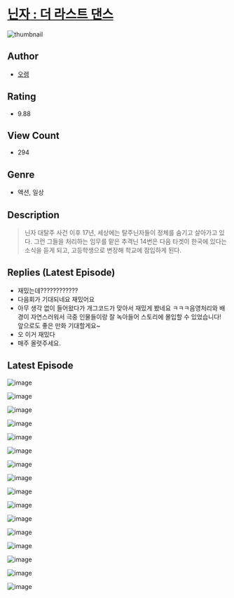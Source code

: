# [닌자 : 더 라스트 댄스](https://comic.naver.com/bestChallenge/list?titleId=810577)
![thumbnail](https://image-comic.pstatic.net/user_contents_data/challenge_comic/2023/05/24/366720/upload_7221584920393822768_480x623.jpeg)

## Author
- [오렝](https://comic.naver.com/artistTitle?id=366720)

## Rating
- 9.88

## View Count
- 294

## Genre
- 액션, 일상

## Description
> 닌자 대탈주 사건 이후 17년, 세상에는 탈주닌자들이 정체를 숨기고 살아가고 있다. 그런 그들을 처리하는 임무를 맡은 추격닌 14번은 다음 타겟이 한국에 있다는 소식을 듣게 되고, 고등학생으로 변장해 학교에 잠입하게 된다.

## Replies (Latest Episode)
- 재밌는데????????????
- 다음회가 기대되네요 재밌어요
- 아무 생각 없이 들어왔다가 개그코드가 맞아서 재밌게 봤네요 ㅋㅋㅋ음영처리와 배경이 자연스러워서 극중 인물들이랑 잘 녹아들어 스토리에 몰입할 수 있었습니다! 앞으로도 좋은 만화 기대할게요~
- 오 이거 재밌다
- 매주 올렷주세요.

## Latest Episode
![image](https://image-comic.pstatic.net/user_contents_data/challenge_comic/2023/05/24/366720/upload_7017790410909299248.jpeg)

![image](https://image-comic.pstatic.net/user_contents_data/challenge_comic/2023/05/24/366720/upload_7365748456950216760.jpeg)

![image](https://image-comic.pstatic.net/user_contents_data/challenge_comic/2023/05/24/366720/upload_7089006882038298680.jpeg)

![image](https://image-comic.pstatic.net/user_contents_data/challenge_comic/2023/05/24/366720/upload_7364899625232447334.jpeg)

![image](https://image-comic.pstatic.net/user_contents_data/challenge_comic/2023/05/24/366720/upload_3762533429623140920.jpeg)

![image](https://image-comic.pstatic.net/user_contents_data/challenge_comic/2023/05/24/366720/upload_3472892564756052066.jpeg)

![image](https://image-comic.pstatic.net/user_contents_data/challenge_comic/2023/05/24/366720/upload_3847825833095344995.jpeg)

![image](https://image-comic.pstatic.net/user_contents_data/challenge_comic/2023/05/24/366720/upload_3762868957668978786.jpeg)

![image](https://image-comic.pstatic.net/user_contents_data/challenge_comic/2023/05/24/366720/upload_7305457849184040036.jpeg)

![image](https://image-comic.pstatic.net/user_contents_data/challenge_comic/2023/05/24/366720/upload_3762820402160810083.jpeg)

![image](https://image-comic.pstatic.net/user_contents_data/challenge_comic/2023/05/24/366720/upload_3761741962511672676.jpeg)

![image](https://image-comic.pstatic.net/user_contents_data/challenge_comic/2023/05/24/366720/upload_3762869846679959905.jpeg)

![image](https://image-comic.pstatic.net/user_contents_data/challenge_comic/2023/05/24/366720/upload_3474586917356004406.jpeg)

![image](https://image-comic.pstatic.net/user_contents_data/challenge_comic/2023/05/24/366720/upload_3616446813759169075.jpeg)

![image](https://image-comic.pstatic.net/user_contents_data/challenge_comic/2023/05/24/366720/upload_3919875923070379364.jpeg)

![image](https://image-comic.pstatic.net/user_contents_data/challenge_comic/2023/05/24/366720/upload_3904682695304111408.jpeg)
